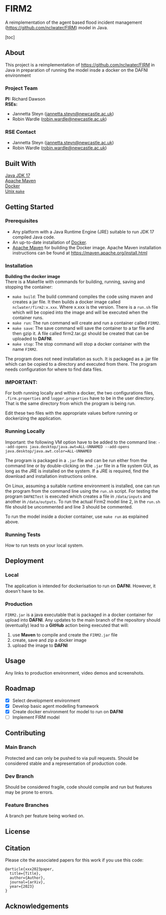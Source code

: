 # FIRM2
A reimplementation of the agent based flood incident management (https://github.com/nclwater/FIRM)
model in Java.

[toc]

## About

This project is a reimplementation of https://github.com/nclwater/FIRM
in Java in preparation of running the model insde a docker on the DAFNI
environment

### Project Team
**PI:** Richard Dawson  
**RSEs:**

- Jannetta Steyn (jannetta.steyn@newcastle.ac.uk)
- Robin Wardle (robin.wardle@newcastle.ac.uk)

### RSE Contact
- Jannetta Steyn (jannetta.steyn@newcastle.ac.uk)
- Robin Wardle (robin.wardle@newcastle.ac.uk)


## Built With

[Java JDK 17](https://www.oracle.com/uk/java/technologies/downloads/)  
[Apache Maven](https://maven.apache.org/)  
[Docker](https://www.docker.com/)  
[Unix `make`](https://man7.org/linux/man-pages/man1/make.1.html)


## Getting Started

### Prerequisites

- Any platform with a Java Runtime Engine (JRE) suitable to run JDK 17 compiled Java code.
- An up-to-date installation of [Docker](https://www.docker.com/).
- [Apache Maven](https://maven.apache.org/) for building the Docker image. Apache Maven installation instructions can be found at https://maven.apache.org/install.html

### Installation

**Building the docker image**  
There is a Makefile with commands for building, running, saving and stopping the container:

- `make build`: The build command compiles the code using maven and creates a jar file. It then builds a docker image called `nclwater/firm2:x.xxx`. Where x.xxx is the version. There is a `run.sh` file which will be copied into the image and will be executed when the container runs.
- `make run`: The run command will create and run a container called `FIRM2`.
- `make save`: The save command will save the container to a tar file and then gzip it. A file called firm2.tar.gz should be created that can be uploaded to **DAFNI**.
- `make stop`: The stop command will stop a docker container with the name `FIRM2`.

The program does not need installation as such. It is packaged as a .jar file which can be copied to
a directory and executed from there. The program needs configuration for where to find data files.

### IMPORTANT:
For both running locally and within a docker, the two configurations files, 
`.firm.properties` and `logger.properties` have to be in the user directory. 
That is the same directory from which the program is being run.

Edit these two files with the appropriate values before running or 
dockerizing the application.

### Running Locally

Important: the following VM option have to be added to the command line:
`--add-opens java.desktop/java.awt=ALL-UNNAMED --add-opens java.desktop/java.awt.color=ALL-UNNAMED`

The program is packaged in a `.jar` file and can be run either from the command line or by double-clicking on the `.jar` file in a file system GUI, as long as the JRE is installed on the system. If a JRE is required, find the download and installation instructions online.

On Linux, assuming a suitable runtime environment is installed, one can run the program from the command line using the `run.sh` script. For testing the program `DAFNITest` is executed which creates a file in `/data/inputs` and another in `/data/outputs`. To run the actual Firm2 model line 2, in the `run.sh` file should be uncommented and line 3 should be commented.  

To run the model inside a docker container, use `make run` as explained above.
### Running Tests

How to run tests on your local system.

## Deployment

### Local

The application is intended for dockerisation to run on **DAFNI**. However, it doesn't have to be. 

### Production

`FIRM2.jar` is a java executable that is packaged in a docker container for upload into **DAFNI**. Any updates to the main branch of the repository should  (eventually) lead to a **GitHub** action being executed that will:

1. use **Maven** to compile and create the `FIRM2.jar` file
2. create, save and zip a docker image
3. upload the image to **DAFNI**

## Usage

Any links to production environment, video demos and screenshots.

## Roadmap

- [x] Select development environment
- [x] Develop basic agent modelling framework
- [x] Create docker environment for model to run on **DAFNI**
- [ ] Implement FIRM model

## Contributing

### Main Branch
Protected and can only be pushed to via pull requests. Should be considered stable and a representation of production code.

### Dev Branch
Should be considered fragile, code should compile and run but features may be prone to errors.

### Feature Branches
A branch per feature being worked on.



## License

## Citation

Please cite the associated papers for this work if you use this code:

```
@article{xxx2023paper,
  title={Title},
  author={Author},
  journal={arXiv},
  year={2023}
}
```


## Acknowledgements


